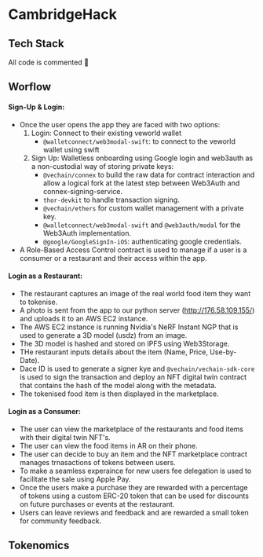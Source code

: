 # CambridgeHack


## Tech Stack
All code is commented 🚀

## Worflow
#### Sign-Up & Login:
-  Once the user opens the app they are faced with two options:
    1. Login: Connect to their existing veworld wallet
          - `@walletconnect/web3modal-swift`: to connect to the veworld wallet using swift
    2. Sign Up: Walletless onboarding using Google login and web3auth as a non-custodial way of storing private keys:
          - `@vechain/connex` to build the raw data for contract interaction and allow a logical fork at the latest step between Web3Auth and connex-signing-service.
          - `thor-devkit` to handle transaction signing.
          - `@vechain/ethers` for custom wallet management with a private key.
          - `@walletconnect/web3modal-swift` and `@web3auth/modal` for the Web3Auth implementation.
          - `@google/GoogleSignIn-iOS`: authenticating google credentials.
 - A Role-Based Access Control contract is used to manage if a user is a consumer or a restaurant and their access within the app.


#### Login as a Restaurant:
- The restaurant captures an image of the real world food item they want to tokenise.
- A photo is sent from the app to our python server (http://176.58.109.155/) and uploads it to an AWS EC2 instance.
- The AWS EC2 instance is running Nvidia's NeRF Instant NGP that is used to generate a 3D model (usdz) from an image.
- The 3D model is hashed and stored on IPFS using Web3Storage.
- THe restaurant inputs details about the item (Name, Price, Use-by-Date).
- Dace ID is used to generate a signer kye and `@vechain/vechain-sdk-core` is used to sign the transaction and deploy an NFT digital twin contract that contains the hash of the model along with the metadata.
- The tokenised food item is then displayed in the marketplace.

#### Login as a Consumer:
- The user can view the marketplace of the restaurants and food items with their digital twin NFT's.
- The user can view the food items in AR on their phone.
- The user can decide to buy an item and the NFT marketplace contract manages trnasactions of tokens between users.
- To make a seamless experaince for new users fee delegation is used to facilitate the sale using Apple Pay.
- Once the users make a purchase they are rewarded with a percentage of tokens using a custom ERC-20 token that can be used for discounts on future purchases or events at the restaurant.
- Users can leave reviews and feedback and are rewarded a small token for community feedback.


## Tokenomics
